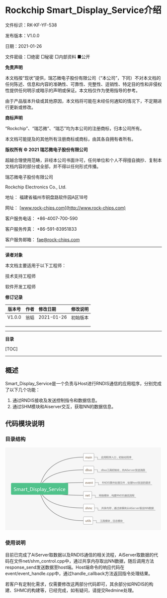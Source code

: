 # Rockchip Smart_Display_Service介绍

文件标识：RK-KF-YF-538

发布版本：V1.0.0

日期：2021-01-26

文件密级：□绝密   □秘密   □内部资料   ■公开

**免责声明**

本文档按“现状”提供，瑞芯微电子股份有限公司（“本公司”，下同）不对本文档的任何陈述、信息和内容的准确性、可靠性、完整性、适销性、特定目的性和非侵权性提供任何明示或暗示的声明或保证。本文档仅作为使用指导的参考。

由于产品版本升级或其他原因，本文档将可能在未经任何通知的情况下，不定期进行更新或修改。

**商标声明**

“Rockchip”、“瑞芯微”、“瑞芯”均为本公司的注册商标，归本公司所有。

本文档可能提及的其他所有注册商标或商标，由其各自拥有者所有。

**版权所有 © 2021 瑞芯微电子股份有限公司**

超越合理使用范畴，非经本公司书面许可，任何单位和个人不得擅自摘抄、复制本文档内容的部分或全部，并不得以任何形式传播。

瑞芯微电子股份有限公司

Rockchip Electronics Co., Ltd.

地址：     福建省福州市铜盘路软件园A区18号

网址：     [www.rock-chips.com](http://www.rock-chips.com)

客户服务电话： +86-4007-700-590

客户服务传真： +86-591-83951833

客户服务邮箱： [fae@rock-chips.com](mailto:fae@rock-chips.com)

---

**读者对象**

本文档主要适用于以下工程师：

技术支持工程师

软件开发工程师

**修订记录**

| **版本号** | **作者** | **修改日期** | **修改说明**                                 |
| ---------- | -------- | :----------- | -------------------------------------------- |
| V1.0.0     | 翁韬     | 2021-01-26   | 初始版本                                     |
|            |          |              |                                              |
|            |          |              |                                              |
|            |          |              |                                              |

---

**目录**

[TOC]

---

## 概述

Smart_Display_Service是一个负责与Host进行RNDIS通信的应用程序，分别完成了以下几个功能：

1. 通过RNDIS接收及发送控制指令和数据信息。
2. 通过SHM模块和Aiserver交互，获取NN的数据信息。

## 代码模块说明

### 目录结构

![](resources/sds.png)

### 使用说明

目前已完成了AiServer取数据以及RNDIS通信的相关流程，AiServer取数据的代码在文件net/shm_control.cpp中，通过共享内存取出NN数据，随后调用方法response_send发送数据至host端。Host端命令的响应代码在event/event_handle.cpp中，通过handle_callback方法返回指令处理结果。

若客户有定制化需求，仅需要修改这两部分代码即可，其余部分如RNDIS的构建、SHMC的构建等，已经完成，如有疑问，请提交Redmine处理。
